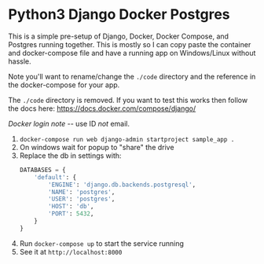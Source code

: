 # Python3 Django Docker Postgres

This is a simple pre-setup of Django, Docker, Docker Compose, and Postgres running together.
This is mostly so I can copy paste the container and docker-compose file and have a running app
on Windows/Linux without hassle.

Note you'll want to rename/change the `./code` directory and the reference in the docker-compose for your app.

The `./code` directory is removed. If you want to test this works then follow the docs here: https://docs.docker.com/compose/django/

*Docker login note* -- use ID _not_ email.

1.  `docker-compose run web django-admin startproject sample_app .`
1. On windows wait for popup to "share" the drive
1. Replace the db in settings with: 
    ```py
    DATABASES = {
        'default': {
            'ENGINE': 'django.db.backends.postgresql',
            'NAME': 'postgres',
            'USER': 'postgres',
            'HOST': 'db',
            'PORT': 5432,
        }
    }
    ```
1. Run `docker-compose up` to start the service running
1. See it at `http://localhost:8000`
